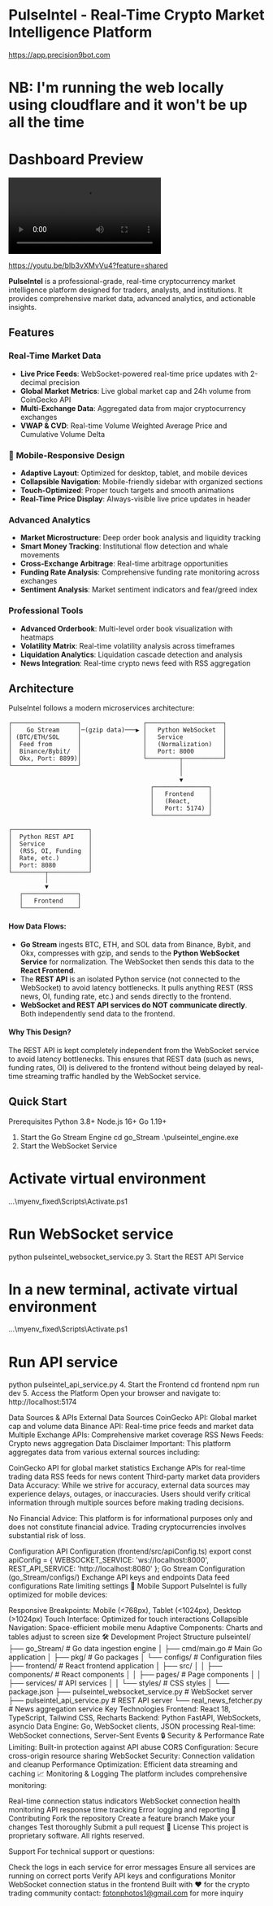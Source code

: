 # PulseIntel - Real-Time Crypto Market Intelligence Platform
https://app.precision9bot.com

# NB: I'm running the web locally using cloudflare and it won't be up all the time 
# Dashboard Preview

![Dashboard video](frontend/src/assets/Pulseintel_Preview.mp4)

https://youtu.be/bIb3vXMvVu4?feature=shared

**PulseIntel** is a professional-grade, real-time cryptocurrency market intelligence platform designed for traders, analysts, and institutions. It provides comprehensive market data, advanced analytics, and actionable insights.

## Features

###  **Real-Time Market Data**
- **Live Price Feeds**: WebSocket-powered real-time price updates with 2-decimal precision
- **Global Market Metrics**: Live global market cap and 24h volume from CoinGecko API
- **Multi-Exchange Data**: Aggregated data from major cryptocurrency exchanges
- **VWAP & CVD**: Real-time Volume Weighted Average Price and Cumulative Volume Delta

### 📱 **Mobile-Responsive Design**
- **Adaptive Layout**: Optimized for desktop, tablet, and mobile devices
- **Collapsible Navigation**: Mobile-friendly sidebar with organized sections
- **Touch-Optimized**: Proper touch targets and smooth animations
- **Real-Time Price Display**: Always-visible live price updates in header

### **Advanced Analytics**
- **Market Microstructure**: Deep order book analysis and liquidity tracking
- **Smart Money Tracking**: Institutional flow detection and whale movements
- **Cross-Exchange Arbitrage**: Real-time arbitrage opportunities
- **Funding Rate Analysis**: Comprehensive funding rate monitoring across exchanges
- **Sentiment Analysis**: Market sentiment indicators and fear/greed index

###  **Professional Tools**
- **Advanced Orderbook**: Multi-level order book visualization with heatmaps
- **Volatility Matrix**: Real-time volatility analysis across timeframes
- **Liquidation Analytics**: Liquidation cascade detection and analysis
- **News Integration**: Real-time crypto news feed with RSS aggregation

##  Architecture

PulseIntel follows a modern microservices architecture:

```
┌──────────────────┐                 ┌─────────────────────┐
│    Go Stream     │─(gzip data)───▶ │   Python WebSocket  │
│ (BTC/ETH/SOL     │                 │   Service           │
│  Feed from       │                 │   (Normalization)   │
│  Binance/Bybit/  │                 │   Port: 8000        │
│  Okx, Port: 8899)│                 └─────────┬───────────┘
└──────────────────┘                           │
                                               │
                                               ▼
                                       ┌───────────────┐
                                       │   Frontend    │
                                       │   (React,     │
                                       │   Port: 5174) │
                                       └───────────────┘

┌─────────────────────┐
│  Python REST API    │
│  Service            │
│  (RSS, OI, Funding  │
│  Rate, etc.)        │
│  Port: 8080         │
└─────────┬───────────┘
          │
          ▼
   ┌───────────────┐
   │   Frontend    │
   └───────────────┘
```

#### **How Data Flows:**
- **Go Stream** ingests BTC, ETH, and SOL data from Binance, Bybit, and Okx, compresses with gzip, and sends to the **Python WebSocket Service** for normalization. The WebSocket then sends this data to the **React Frontend**.
- The **REST API** is an isolated Python service (not connected to the WebSocket) to avoid latency bottlenecks. It pulls anything REST (RSS news, OI, funding rate, etc.) and sends directly to the frontend.
- **WebSocket and REST API services do NOT communicate directly**. Both independently send data to the frontend.

#### **Why This Design?**
The REST API is kept completely independent from the WebSocket service to avoid latency bottlenecks. This ensures that REST data (such as news, funding rates, OI) is delivered to the frontend without being delayed by real-time streaming traffic handled by the WebSocket service.

## Quick Start
Prerequisites
Python 3.8+
Node.js 16+
Go 1.19+
1. Start the Go Stream Engine
cd go_Stream
.\pulseintel_engine.exe
2. Start the WebSocket Service
# Activate virtual environment
.\..\myenv_fixed\Scripts\Activate.ps1

# Run WebSocket service
python pulseintel_websocket_service.py
3. Start the REST API Service
# In a new terminal, activate virtual environment
.\..\myenv_fixed\Scripts\Activate.ps1

# Run API service
python pulseintel_api_service.py
4. Start the Frontend
cd frontend
npm run dev
5. Access the Platform
Open your browser and navigate to: http://localhost:5174

Data Sources & APIs
External Data Sources
CoinGecko API: Global market cap and volume data
Binance API: Real-time price feeds and market data
Multiple Exchange APIs: Comprehensive market coverage
RSS News Feeds: Crypto news aggregation
Data Disclaimer
Important: This platform aggregates data from various external sources including:

CoinGecko API for global market statistics
Exchange APIs for real-time trading data
RSS feeds for news content
Third-party market data providers
Data Accuracy: While we strive for accuracy, external data sources may experience delays, outages, or inaccuracies. Users should verify critical information through multiple sources before making trading decisions.

No Financial Advice: This platform is for informational purposes only and does not constitute financial advice. Trading cryptocurrencies involves substantial risk of loss.

Configuration
API Configuration (frontend/src/apiConfig.ts)
export const apiConfig = {
  WEBSOCKET_SERVICE: 'ws://localhost:8000',
  REST_API_SERVICE: 'http://localhost:8080'
};
Go Stream Configuration (go_Stream/configs/)
Exchange API keys and endpoints
Data feed configurations
Rate limiting settings
📱 Mobile Support
PulseIntel is fully optimized for mobile devices:

Responsive Breakpoints: Mobile (<768px), Tablet (<1024px), Desktop (>1024px)
Touch Interface: Optimized for touch interactions
Collapsible Navigation: Space-efficient mobile menu
Adaptive Components: Charts and tables adjust to screen size
🛠️ Development
Project Structure
pulseintel/
├── go_Stream/              # Go data ingestion engine
│   ├── cmd/main.go        # Main Go application
│   ├── pkg/               # Go packages
│   └── configs/           # Configuration files
├── frontend/              # React frontend application
│   ├── src/
│   │   ├── components/    # React components
│   │   ├── pages/         # Page components
│   │   ├── services/      # API services
│   │   └── styles/        # CSS styles
│   └── package.json
├── pulseintel_websocket_service.py  # WebSocket server
├── pulseintel_api_service.py        # REST API server
└── real_news_fetcher.py             # News aggregation service
Key Technologies
Frontend: React 18, TypeScript, Tailwind CSS, Recharts
Backend: Python FastAPI, WebSockets, asyncio
Data Engine: Go, WebSocket clients, JSON processing
Real-time: WebSocket connections, Server-Sent Events
🔒 Security & Performance
Rate Limiting: Built-in protection against API abuse
CORS Configuration: Secure cross-origin resource sharing
WebSocket Security: Connection validation and cleanup
Performance Optimization: Efficient data streaming and caching
📈 Monitoring & Logging
The platform includes comprehensive monitoring:

Real-time connection status indicators
WebSocket connection health monitoring
API response time tracking
Error logging and reporting
🤝 Contributing
Fork the repository
Create a feature branch
Make your changes
Test thoroughly
Submit a pull request
📄 License
This project is proprietary software. All rights reserved.

Support
For technical support or questions:

Check the logs in each service for error messages
Ensure all services are running on correct ports
Verify API keys and configurations
Monitor WebSocket connection status in the frontend
Built with ❤️ for the crypto trading community
contact: fotonphotos1@gmail.com for more inquiry 